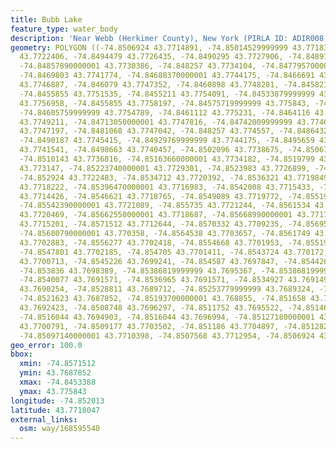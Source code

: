 ```yaml
---
title: Bubb Lake
feature_type: water_body
description: 'Near Webb (Herkimer County), New York (PIRLA ID: ADIR008)'
geometry: POLYGON ((-74.8506924 43.7714891, -74.85014529999999 43.77183, -74.8496732
  43.7722406, -74.8494479 43.7726435, -74.8490295 43.7727906, -74.8489115 43.7729223,
  -74.84857890000001 43.7730386, -74.848257 43.7734104, -74.84779570000001 43.7735886,
  -74.8469803 43.7741774, -74.84688370000001 43.7744175, -74.8466691 43.774588, -74.84640090000001
  43.7746887, -74.846079 43.7747352, -74.8460898 43.7748281, -74.8458215 43.7751302,
  -74.8455855 43.7751535, -74.8455211 43.7754091, -74.84533879999999 43.7756493, -74.845489
  43.7756958, -74.8455855 43.7758197, -74.84575719999999 43.775843, -74.8459074 43.77575,
  -74.84605759999999 43.7754789, -74.8461112 43.775231, -74.8464116 43.775076, -74.84672279999999
  43.7749211, -74.84713050000001 43.7747816, -74.84742009999999 43.7746809, -74.8478171
  43.7747197, -74.8481068 43.7747042, -74.848257 43.774557, -74.8486432 43.7745647,
  -74.8490187 43.7745415, -74.84929769999999 43.7744175, -74.8495659 43.7742781, -74.8496947
  43.7741541, -74.8498663 43.7740457, -74.8502096 43.7738675, -74.85067100000001 43.7737513,
  -74.8510143 43.7736816, -74.85163660000001 43.7734182, -74.8519799 43.7733097, -74.8521945
  43.773147, -74.85223740000001 43.7729301, -74.8523983 43.7726899, -74.8526451 43.7725195,
  -74.852924 43.7722483, -74.8534712 43.7720392, -74.8536321 43.7719849, -74.8537072
  43.7718222, -74.85396470000001 43.7716983, -74.8542008 43.7715433, -74.85435099999999
  43.7714426, -74.8546621 43.7718765, -74.8549089 43.7719772, -74.85519859999999 43.7720857,
  -74.85542390000001 43.7721089, -74.855735 43.7721244, -74.8561534 43.7721321, -74.8564002
  43.7720469, -74.85662550000001 43.7718687, -74.85668990000001 43.7717758, -74.857001
  43.7715201, -74.8571512 43.7712644, -74.8570332 43.7709235, -74.8569581 43.7705672,
  -74.85680790000001 43.770358, -74.8564538 43.7703657, -74.8561749 43.7703115, -74.85590670000001
  43.7702883, -74.8556277 43.7702418, -74.8554668 43.7701953, -74.85519859999999 43.770389,
  -74.8547801 43.7702185, -74.854705 43.7701411, -74.8543724 43.770172, -74.8542544
  43.7700713, -74.8545226 43.7699241, -74.854587 43.7697847, -74.8544261 43.7697227,
  -74.853836 43.7698389, -74.85386819999999 43.7695367, -74.85386819999999 43.7693043,
  -74.8540077 43.7691571, -74.8536965 43.7691571, -74.8534927 43.7691494, -74.8532352
  43.7690254, -74.8528811 43.7689712, -74.85253779999999 43.7689324, -74.8523661 43.7688317,
  -74.8521623 43.7687852, -74.85193700000001 43.768855, -74.851658 43.7689789, -74.85145420000001
  43.7692423, -74.8508748 43.7696297, -74.8511752 43.7695522, -74.8514649 43.7694205,
  -74.8516044 43.7694903, -74.8516044 43.7696994, -74.85127180000001 43.7699241, -74.8509607
  43.7700791, -74.8509177 43.7703502, -74.851186 43.7704897, -74.8512825 43.7706059,
  -74.85097140000001 43.7710398, -74.8507568 43.7712954, -74.8506924 43.7714891))
geo_error: 100.0
bbox:
  xmin: -74.8571512
  ymin: 43.7687852
  xmax: -74.8453388
  ymax: 43.775843
longitude: -74.852013
latitude: 43.7718047
external_links:
  osm: way/168595540
---
```

